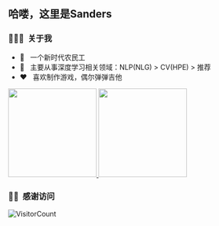 <h2> 哈喽，这里是Sanders </h2>

<h3> 👨🏻‍💻 &nbsp;关于我 </h3>

- 🤔 &nbsp; 一个新时代农民工
- 💼 &nbsp; 主要从事深度学习相关领域：NLP(NLG) > CV(HPE) > 推荐
- ❤️ &nbsp; 喜欢制作游戏，偶尔弹弹吉他

<a href="https://github.com/baojunshan">
  <img height="180em" src="https://github-readme-stats.vercel.app/api?username=baojunshan&theme=buefy&show_icons=true" />
  <img height="180em" src="https://github-readme-stats.vercel.app/api/top-langs/?username=baojunshan&theme=buefy&layout=compact" />
</a>

<h3> 👋🏻 &nbsp;感谢访问 </h3>

![VisitorCount](https://profile-counter.glitch.me/baojunshan/count.svg)
<br/>
